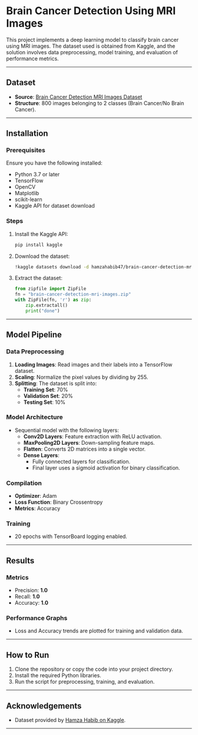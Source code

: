 # Brain Cancer Detection Using MRI Images

This project implements a deep learning model to classify brain cancer using MRI images. The dataset used is obtained from Kaggle, and the solution involves data preprocessing, model training, and evaluation of performance metrics.

---

## Dataset

- **Source**: [Brain Cancer Detection MRI Images Dataset](https://www.kaggle.com/datasets/hamzahabib47/brain-cancer-detection-mri-images)
- **Structure**: 800 images belonging to 2 classes (Brain Cancer/No Brain Cancer).

---

## Installation

### Prerequisites

Ensure you have the following installed:
- Python 3.7 or later
- TensorFlow
- OpenCV
- Matplotlib
- scikit-learn
- Kaggle API for dataset download

### Steps

1. Install the Kaggle API:
   ```bash
   pip install kaggle
   ```

2. Download the dataset:
   ```bash
   !kaggle datasets download -d hamzahabib47/brain-cancer-detection-mri-images
   ```

3. Extract the dataset:
   ```python
   from zipfile import ZipFile
   fn = "brain-cancer-detection-mri-images.zip"
   with ZipFile(fn, 'r') as zip:
       zip.extractall()
       print("done")
   ```

---

## Model Pipeline

### Data Preprocessing

1. **Loading Images**: Read images and their labels into a TensorFlow dataset.
2. **Scaling**: Normalize the pixel values by dividing by 255.
3. **Splitting**: The dataset is split into:
   - **Training Set**: 70%
   - **Validation Set**: 20%
   - **Testing Set**: 10%

### Model Architecture

- Sequential model with the following layers:
  - **Conv2D Layers**: Feature extraction with ReLU activation.
  - **MaxPooling2D Layers**: Down-sampling feature maps.
  - **Flatten**: Converts 2D matrices into a single vector.
  - **Dense Layers**:
    - Fully connected layers for classification.
    - Final layer uses a sigmoid activation for binary classification.

### Compilation

- **Optimizer**: Adam
- **Loss Function**: Binary Crossentropy
- **Metrics**: Accuracy

### Training

- 20 epochs with TensorBoard logging enabled.

---

## Results

### Metrics

- Precision: **1.0**
- Recall: **1.0**
- Accuracy: **1.0**

### Performance Graphs

- Loss and Accuracy trends are plotted for training and validation data.

---

## How to Run

1. Clone the repository or copy the code into your project directory.
2. Install the required Python libraries.
3. Run the script for preprocessing, training, and evaluation.

---

## Acknowledgements

- Dataset provided by [Hamza Habib on Kaggle](https://www.kaggle.com/datasets/hamzahabib47/brain-cancer-detection-mri-images).

--- 
